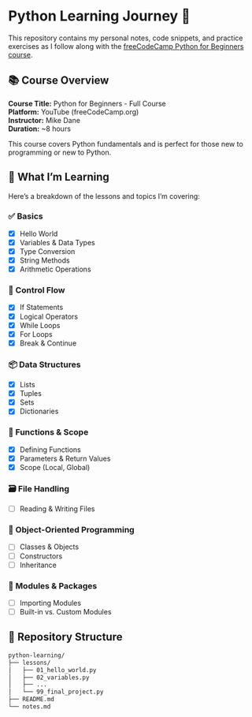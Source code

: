 # Python Learning Journey 🐍

This repository contains my personal notes, code snippets, and practice exercises as I follow along with the [freeCodeCamp Python for Beginners course](https://www.youtube.com/watch?v=qwAFL1597eM&t=5718s).

## 📚 Course Overview

**Course Title:** Python for Beginners - Full Course  
**Platform:** YouTube (freeCodeCamp.org)  
**Instructor:** Mike Dane  
**Duration:** ~8 hours

This course covers Python fundamentals and is perfect for those new to programming or new to Python.

## 🧠 What I’m Learning

Here’s a breakdown of the lessons and topics I’m covering:

### ✅ Basics
- [x] Hello World
- [x] Variables & Data Types
- [x] Type Conversion
- [x] String Methods
- [x] Arithmetic Operations

### 🧮 Control Flow
- [x] If Statements
- [x] Logical Operators
- [x] While Loops
- [x] For Loops
- [x] Break & Continue

### 📦 Data Structures
- [x] Lists
- [x] Tuples
- [x] Sets
- [x] Dictionaries

### 🧰 Functions & Scope
- [x] Defining Functions
- [x] Parameters & Return Values
- [x] Scope (Local, Global)

### 🗃️ File Handling
- [ ] Reading & Writing Files

### 🧱 Object-Oriented Programming
- [ ] Classes & Objects
- [ ] Constructors
- [ ] Inheritance

### 🔧 Modules & Packages
- [ ] Importing Modules
- [ ] Built-in vs. Custom Modules

## 📁 Repository Structure

```bash
python-learning/
├── lessons/
│   ├── 01_hello_world.py
│   ├── 02_variables.py
│   ├── ...
│   └── 99_final_project.py
├── README.md
└── notes.md
